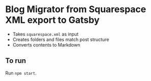 # Blog Migrator from Squarespace XML export to Gatsby

* Takes `squarespace.xml` as input
* Creates folders and files match post structure
* Converts contents to Markdown

## To run

Run `npm start`.